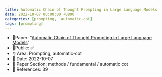 ```yaml
---
title: Automatic Chain of Thought Prompting in Large Language Models
date: 2022-10-07 00:00:00 +0800
categories: [prompting,  automatic-cot]
tags: [prompting]
---
```


- 📙Paper: "[Automatic Chain of Thought Prompting in Large Language Models](https://www.semanticscholar.org/paper/Automatic-Chain-of-Thought-Prompting-in-Large-Zhang-Zhang/90350aa626bed47b02d0c162462e5b0ca82be6b2)"
- 🔑Public: ✅
- ⚲ Area: Prompting,  automatic-cot
- 📅 Date: 2022-10-07
- 🔎 Paper Section: methods / fundamental / automatic cot
- 📝 References: 39
